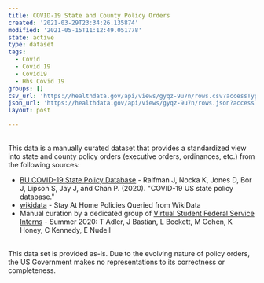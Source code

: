 ```yaml
---
title: COVID-19 State and County Policy Orders
created: '2021-03-29T23:34:26.135874'
modified: '2021-05-15T11:12:49.051778'
state: active
type: dataset
tags:
  - Covid
  - Covid 19
  - Covid19
  - Hhs Covid 19
groups: []
csv_url: 'https://healthdata.gov/api/views/gyqz-9u7n/rows.csv?accessType=DOWNLOAD'
json_url: 'https://healthdata.gov/api/views/gyqz-9u7n/rows.json?accessType=DOWNLOAD'
layout: post

---
```

<br>This data is a manually curated dataset that provides a standardized view into state and county policy orders (executive orders, ordinances, etc.) from the following sources:</br>
<ul>
<li><a href="https://www.tinyurl.com/statepolicies">BU COVID-19 State Policy Database</a> - Raifman J, Nocka K, Jones D, Bor J, Lipson S, Jay J, and Chan P. (2020). "COVID-19 US state policy database."</li>
<li><a href="https://www.wikidata.org/wiki/Q88509703">wikidata</a> - Stay At Home Policies Queried from WikiData</li>
<li>Manual curation by a dedicated group of <a href="https://vsfs.state.gov/">Virtual Student Federal Service Interns</a> - Summer 2020: T Adler, J Bastian, L Beckett, M Cohen, K Honey, C Kennedy, E Nudell</li>
</ul>
<br>This data set is provided as-is. Due to the evolving nature of policy orders, the US Government makes no representations to its correctness or completeness.</br>
